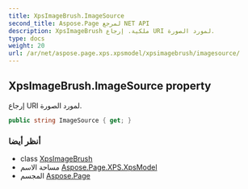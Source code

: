 ```yaml
---
title: XpsImageBrush.ImageSource
second_title: Aspose.Page لمرجع NET API
description: XpsImageBrush ملكية. إرجاع URI لمورد الصورة.
type: docs
weight: 20
url: /ar/net/aspose.page.xps.xpsmodel/xpsimagebrush/imagesource/
---
```

## XpsImageBrush.ImageSource property

إرجاع URI لمورد الصورة.

```csharp
public string ImageSource { get; }
```

### أنظر أيضا

* class [XpsImageBrush](../)
* مساحة الاسم [Aspose.Page.XPS.XpsModel](../../xpsimagebrush/)
* المجسم [Aspose.Page](../../../)


